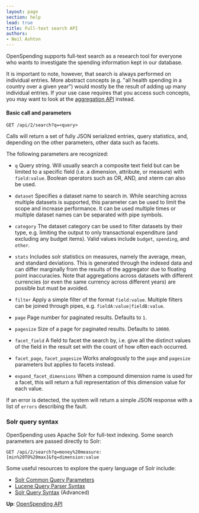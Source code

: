 ```yaml
---
layout: page
section: help
lead: true
title: Full-text search API
authors:
- Neil Ashton
---
```

OpenSpending supports full-text search as a research tool for
everyone who wants to investigate the spending information kept
in our database.

It is important to note, however, that search is always performed
on individual entries. More abstract concepts (e.g. "all
health spending in a country over a given year") would mostly be the
result of adding up many individual entries. If your use case
requires that you access such concepts, you may want to look at
the [aggregation API](../aggregation) instead.

#### Basic call and parameters

    GET /api/2/search?q=<query>

Calls will return a set of fully JSON serialized entries, query
statistics, and, depending on the other parameters, other data such as
facets.

The following parameters are recognized:

* ``q``
  Query string. Will usually search a composite text field but can
  be limited to a specific field (i.e. a dimension, attribute, or measure)
  with ``field:value``. Boolean operators such as OR, AND, and ±term can also be used.

* ``dataset``
  Specifies a dataset name to search in. While searching across multiple
  datasets is supported, this parameter can be used to limit the scope and
  increase performance. It can be used multiple times or multiple
  dataset names can be separated with pipe symbols.

* ``category``
  The dataset category can be used to filter datasets by their type,
  e.g. limiting the output to only transactional expenditure (and
  excluding any budget items). Valid values include ``budget``,
  ``spending``, and ``other``.

* ``stats``
  Includes solr statistics on measures, namely the average, mean, and
  standard deviations. This is generated through the indexed data and
   can differ marginally from the
  results of the aggregator due to floating point inaccuracies.
  Note that aggregations
  across datasets with different currencies (or even the same currency
  across different years) are possible but must be avoided.

* ``filter``
  Apply a simple filter of the format ``field:value``. Multiple filters
  can be joined through pipes, e.g. ``fieldA:value|fieldB:value``.

* ``page``
  Page number for paginated results. Defaults to ``1``.

* ``pagesize``
  Size of a page for paginated results. Defaults to ``10000``.

* ``facet_field``
  A field to facet the search by, i.e. give all the distinct values of
  the field in the result set with the count of how often each occurred.

* ``facet_page``, ``facet_pagesize``
  Works analogously to the ``page`` and ``pagesize`` parameters but applies
  to facets instead.

* ``expand_facet_dimensions``
  When a compound dimension name is used for a facet, this will return a
  full representation of this dimension value for each value.

If an error is detected, the system will return a simple JSON response
with a list of ``errors`` describing the fault.

### Solr query syntax

OpenSpending uses Apache Solr for full-text indexing. Some search
parameters are passed directly to Solr:

    GET /api/2/search?q=money%20measure:[min%20TO%20max]&fq=dimension:value

Some useful resources to explore the query language of Solr include:

* [Solr Common Query Parameters](http://wiki.apache.org/solr/CommonQueryParameters)
* [Lucene Query Parser Syntax](http://lucene.apache.org/java/3_4_0/queryparsersyntax.html)
* [Solr Query Syntax](http://wiki.apache.org/solr/SolrQuerySyntax) (Advanced)

**Up**: [OpenSpending API](../)
